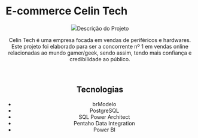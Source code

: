 # E-commerce Celin Tech
<div align="center">
<img src="https://github.com/GabsLima19/NovaBook/blob/main/NovaBook_Logo.jpg?raw=true&&size=250%22%3E
</div>

<br>

## Descrição do Projeto
Celin Tech é uma empresa focada em vendas de periféricos e hardwares. Este projeto foi elaborado para ser a concorrente nº 1 em vendas online relacionadas ao mundo gamer/geek, sendo assim, tendo mais confiança e credibilidade ao público.

<br>

## Tecnologias
- brModelo
- PostgreSQL
- SQL Power Architect
- Pentaho Data Integration
- Power BI

<br>

